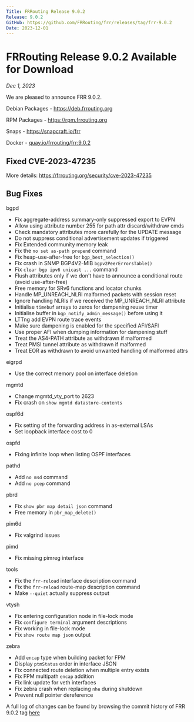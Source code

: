 ```yaml
---
Title: FRRouting Release 9.0.2
Release: 9.0.2
GitHub: https://github.com/FRRouting/frr/releases/tag/frr-9.0.2
Date: 2023-12-01
---
```


FRRouting Release 9.0.2 Available for Download
============================================

*Dec 1, 2023*

We are pleased to announce FRR 9.0.2.

Debian Packages - https://deb.frrouting.org

RPM Packages - https://rpm.frrouting.org

Snaps - https://snapcraft.io/frr

Docker - [quay.io/frrouting/frr:9.0.2](https://quay.io/repository/frrouting/frr/manifest/sha256:086acb1278fe86118345f456a1fbfafb80c34d03f7bca9137da0729a1aee5e9c)

## Fixed CVE-2023-47235

More details: https://frrouting.org/security/cve-2023-47235

## Bug Fixes

bgpd
* Fix aggregate-address summary-only suppressed export to EVPN
* Allow using attribute number 255 for path attr discard/withdraw cmds
* Check mandatory attributes more carefully for the UPDATE message
* Do not suppress conditional advertisement updates if triggered
* Fix Extended community memory leak
* Fix the `no set as-path prepend` command
* Fix heap-use-after-free for `bgp_best_selection()`
* Fix crash in SNMP BGP4V2-MIB `bgpv2PeerErrorsTable()`
* Fix `clear bgp ipv6 unicast ...` command
* Flush attributes only if we don't have to announce a conditional route (avoid use-after-free)
* Free memory for SRv6 functions and locator chunks
* Handle MP_UNREACH_NLRI malformed packets with session reset
* Ignore handling NLRIs if we received the MP_UNREACH_NLRI attribute
* Initialise `timebuf` arrays to zeros for dampening reuse timer
* Initialise buffer in `bgp_notify_admin_message()` before using it
* LTTng add EVPN route trace events
* Make sure dampening is enabled for the specified AFI/SAFI
* Use proper AFI when dumping information for dampening stuff
* Treat the AS4-PATH attribute as withdrawn if malformed
* Treat PMSI tunnel attribute as withdrawn if malformed
* Treat EOR as withdrawn to avoid unwanted handling of malformed attrs

eigrpd
* Use the correct memory pool on interface deletion

mgmtd
* Change mgmtd_vty_port to 2623
* Fix crash on `show mgmtd datastore-contents`

ospf6d
* Fix setting of the forwarding address in as-external LSAs
* Set loopback interface cost to 0

ospfd
* Fixing infinite loop when listing OSPF interfaces

pathd
* Add `no msd` command
* Add `no pcep` command

pbrd
* Fix `show pbr map detail json` command
* Free memory in `pbr_map_delete()`

pim6d
* Fix valgrind issues

pimd
* Fix missing pimreg interface

tools
* Fix the `frr-reload` interface description command
* Fix the `frr-reload` route-map description command
* Make `--quiet` actually suppress output

vtysh
* Fix entering configuration node in file-lock mode
* Fix `configure terminal` argument descriptions
* Fix working in file-lock mode
* Fix `show route map json` output

zebra
* Add `encap` type when building packet for FPM
* Display `ptmStatus` order in interface JSON
* Fix connected route deletion when multiple entry exists
* Fix FPM multipath `encap` addition
* Fix link update for veth interfaces
* Fix zebra crash when replacing `nhe` during shutdown
* Prevent null pointer dereference

A full log of changes can be found by browsing the commit history of FRR 9.0.2 tag [here](https://github.com/FRRouting/frr/commits/frr-9.0.2)
